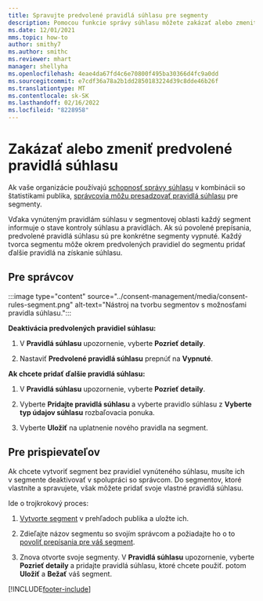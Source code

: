 ```yaml
---
title: Spravujte predvolené pravidlá súhlasu pre segmenty
description: Pomocou funkcie správy súhlasu môžete zakázať alebo zmeniť predvolené pravidlá súhlasu, ak sú povolené prepísania.
ms.date: 12/01/2021
mms.topic: how-to
author: smithy7
ms.author: smithc
ms.reviewer: mhart
manager: shellyha
ms.openlocfilehash: 4eae4da67fd4c6e70800f495ba30366d4fc9a0dd
ms.sourcegitcommit: e7cdf36a78a2b1dd2850183224d39c8dde46b26f
ms.translationtype: MT
ms.contentlocale: sk-SK
ms.lasthandoff: 02/16/2022
ms.locfileid: "8228958"
---
```

# <a name="disable-or-change-default-consent-rules"></a>Zakázať alebo zmeniť predvolené pravidlá súhlasu

Ak vaše organizácie používajú [schopnosť správy súhlasu](../consent-management/overview.md) v kombinácii so štatistikami publika, [správcovia môžu presadzovať pravidlá súhlasu](activate-consent.md) pre segmenty. 

Vďaka vynúteným pravidlám súhlasu v segmentovej oblasti každý segment informuje o stave kontroly súhlasu a pravidlách. Ak sú povolené prepísania, predvolené pravidlá súhlasu sú pre konkrétne segmenty vypnuté. Každý tvorca segmentu môže okrem predvolených pravidiel do segmentu pridať ďalšie pravidlá na získanie súhlasu. 

## <a name="for-administrators"></a>Pre správcov

:::image type="content" source="../consent-management/media/consent-rules-segment.png" alt-text="Nástroj na tvorbu segmentov s možnosťami pravidla súhlasu.":::

**Deaktivácia predvolených pravidiel súhlasu:**

1. V **Pravidlá súhlasu** upozornenie, vyberte **Pozrieť detaily**. 

1. Nastaviť **Predvolené pravidlá súhlasu** prepnúť na **Vypnuté**.

**Ak chcete pridať ďalšie pravidlá súhlasu:**

1. V **Pravidlá súhlasu** upozornenie, vyberte **Pozrieť detaily**. 

1. Vyberte **Pridajte pravidlá súhlasu** a vyberte pravidlo súhlasu z **Vyberte typ údajov súhlasu** rozbaľovacia ponuka.

1. Vyberte **Uložiť** na uplatnenie nového pravidla na segment.

## <a name="for-contributors"></a>Pre prispievateľov

Ak chcete vytvoriť segment bez pravidiel vynúteného súhlasu, musíte ich v segmente deaktivovať v spolupráci so správcom. Do segmentov, ktoré vlastníte a spravujete, však môžete pridať svoje vlastné pravidlá súhlasu.

Ide o trojkrokový proces: 
1. [Vytvorte segment](segments.md) v prehľadoch publika a uložte ich. 

1. Zdieľajte názov segmentu so svojím správcom a požiadajte ho o to [povoliť prepísania pre váš segment](activate-consent.md). 

1. Znova otvorte svoje segmenty. V **Pravidlá súhlasu** upozornenie, vyberte **Pozrieť detaily** a pridajte pravidlá súhlasu, ktoré chcete použiť. potom **Uložiť** a **Bežať** váš segment.



[!INCLUDE[footer-include](../includes/footer-banner.md)] 
